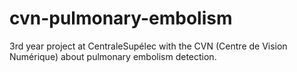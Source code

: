 # cvn-pulmonary-embolism

3rd year project at CentraleSupélec with the CVN (Centre de Vision Numérique) about pulmonary embolism detection.

